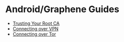 # Android/Graphene Guides

- [Trusting Your Root CA](ca.md)
- [Connecting over VPN](vpn.md)
- [Connecting over Tor](tor.md)
